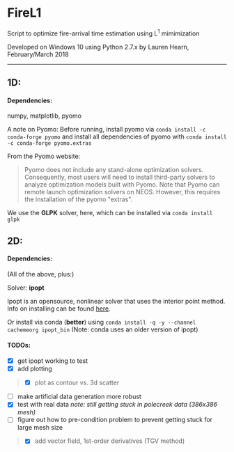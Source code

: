 # FireL1

Script to optimize fire-arrival time estimation using L<sup>1</sup> mimimization

Developed on Windows 10 using Python 2.7.x
by Lauren Hearn, February/March 2018
***
## 1D:

#### Dependencies:
numpy, matplotlib, pyomo

A note on Pyomo:
Before running, install pyomo via `conda install -c conda-forge pyomo`
and install all dependencies of pyomo with `conda install -c conda-forge pyomo.extras`

From the Pyomo website:
> Pyomo does not include any stand-alone optimization solvers. Consequently, most users will need to install third-party solvers to analyze optimization models built with Pyomo.
Note that Pyomo can remote launch optimization solvers on NEOS.  However, this requires the installation of the pyomo "extras".

We use the **GLPK** solver, here, which can be installed via `conda install glpk`

## 2D:

#### Dependencies:
(All of the above, plus:)

Solver: **ipopt**

Ipopt is an opensource, nonlinear solver that uses the interior point method. Info on installing can be found [here](https://www.coin-or.org/Ipopt/documentation/).

Or install via conda (**better**) using `conda install -q -y --channel cachemeorg ipopt_bin` (Note: conda uses an older version of ipopt)
#### TODOs:
- [x] get ipopt working to test
- [x] add plotting
> - [x] plot as contour vs. 3d scatter 
- [ ] make artificial data generation more robust
- [x] test with real data _note: still getting stuck in polecreek data (386x386 mesh)_
- [ ] figure out how to pre-condition problem to prevent getting stuck for large mesh size
 > - [x] add vector field, 1st-order derivatives (TGV method)
